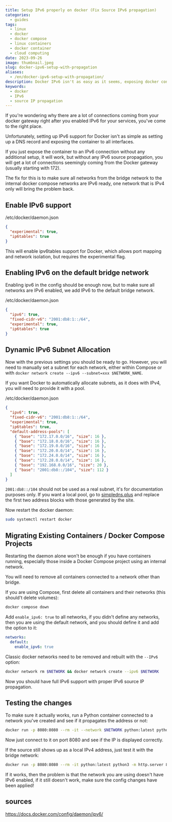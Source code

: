 ```yaml
---
title: Setup IPv6 properly on docker (Fix Source IPv6 propagation)
categories: 
  - guides    
tags:
  - linux
  - docker
  - docker compose
  - linux containers
  - docker container
  - cloud computing
date: 2023-09-26
image: thumbnail.jpeg
slug: docker-ipv6-setup-with-propagation
aliases:
  - /en/docker-ipv6-setup-with-propagation/
description: Docker IPv6 isn't as easy as it seems, exposing docker containers to IPv6 connections without any prior setup will endup with a lot of connections seemingly coming from the Gateway, in this post i explain how you fix IPv6 propagation by Enabling proper IPv6 support in docker.
keywords: 
  - docker
  - IPv6
  - source IP propagation
---
```


If you're wondering why there are a lot of connections coming from your docker gateway right after you enabled IPv6 for your services, you've come to the right place.

Unfortunately, setting up IPv6 support for Docker isn't as simple as setting up a DNS record and exposing the container to all interfaces.

If you just expose the container to an IPv6 connection without any additional setup, it will work, but without any IPv6 source propagation, you will get a lot of connections seemingly coming from the Docker gateway (usually starting with 172).

The fix for this is to make sure all networks from the bridge network to the internal docker compose networks are IPv6 ready, one network that is IPv4 only will bring the problem back.

## Enable IPv6 support

/etc/docker/daemon.json
```json
{
  "experimental": true,
  "ip6tables": true
}
```
This will enable ipv6tables support for Docker, which allows port mapping and network isolation, but requires the experimental flag.

## Enabling IPv6 on the default bridge network
Enabling ipv6 in the config should be enough now, but to make sure all networks are IPv6 enabled, we add IPv6 to the default bridge network.

/etc/docker/daemon.json
```json
{
  "ipv6": true,
  "fixed-cidr-v6": "2001:db8:1::/64",
  "experimental": true,
  "ip6tables": true
}
```

## Dynamic IPv6 Subnet Allocation

Now with the previous settings you should be ready to go.
However, you will need to manually set a subnet for each network, either within Compose or with `docker network create --ipv6 --subnet=xxx $NETWORK_NAME`.

If you want Docker to automatically allocate subnets, as it does with IPv4, you will need to provide it with a pool.


/etc/docker/daemon.json
```json
{
  "ipv6": true,
  "fixed-cidr-v6": "2001:db8:1::/64",
  "experimental": true,
  "ip6tables": true,
  "default-address-pools": [
    { "base": "172.17.0.0/16", "size": 16 },
    { "base": "172.18.0.0/16", "size": 16 },
    { "base": "172.19.0.0/16", "size": 16 },
    { "base": "172.20.0.0/14", "size": 16 },
    { "base": "172.24.0.0/14", "size": 16 },
    { "base": "172.28.0.0/14", "size": 16 },
    { "base": "192.168.0.0/16", "size": 20 },
    { "base": "2001:db8::/104", "size": 112 }
  ]
}
```
`2001:db8::/104` should not be used as a real subnet, it's for documentation purposes only.
If you want a local pool, go to [simpledns.plus](https://simpledns.plus/private-ipv6) and replace the first two address blocks with those generated by the site.

Now restart the docker daemon:
```bash
sudo systemctl restart docker
```

## Migrating Existing Containers / Docker Compose Projects

Restarting the daemon alone won't be enough if you have containers running, especially those inside a Docker Compose project using an internal network.

You will need to remove all containers connected to a network other than bridge.

If you are using Compose, first delete all containers and their networks (this should't delete volumes):
```bash
docker compose down
```

Add `enable_ipv6: true` to all networks, if you didn't define any networks, then you are using the default network, and you should define it and add the option to it:

```yaml
networks:
  default:
    enable_ipv6: true
```

Classic docker networks need to be removed and rebuilt with the `--IPv6` option:

```bash
docker network rm $NETWORK && docker network create --ipv6 $NETWORK
```

Now you should have full IPv6 support with proper IPv6 source IP propagation.

## Testing the changes

To make sure it actually works, run a Python container connected to a network you've created and see if it propagates the address or not:
```bash
docker run -p 8080:8080 --rm -it --network $NETWORK python:latest python3 -m http.server 8080 --bind ::
```

Now just connect to it on port 8080 and see if the IP is displayed correctly.

If the source still shows up as a local IPv4 address, just test it with the bridge network:

```bash
docker run -p 8080:8080 --rm -it python:latest python3 -m http.server 8080 --bind ::
```

If it works, then the problem is that the network you are using doesn't have IPv6 enabled, if it still doesn't work, make sure the config changes have been applied!

## sources

https://docs.docker.com/config/daemon/ipv6/